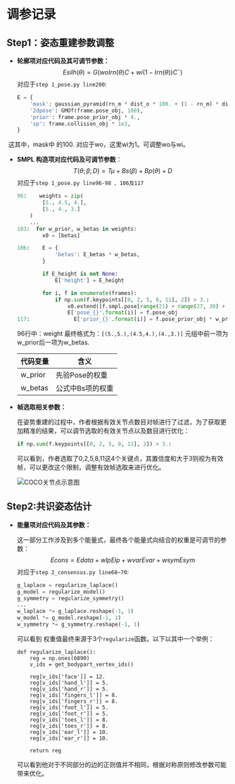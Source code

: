 # 调参记录

## Step1：姿态重建参数调整

- **轮廓项对应代码及其可调节参数：**
  $$
  Esilh(θ) = G(woIrn(θ)C + wi(1 - Irn(θ))C¯ )
  $$
  对应于`step 1_pose.py line200`:

    ```python
    E = {
        'mask': gaussian_pyramid(rn_m * dist_o * 100. + (1 - rn_m) * dist_i, n_levels=4, normalization='size') * 80.,
        '2dpose': GMOf(frame.pose_obj, 100),
        'prior': frame.pose_prior_obj * 4.,
        'sp': frame.collision_obj * 1e3,
    }
    ```

​		这其中，mask中 的100. 对应于wo，这里wi为1。可调整wo与wi。

- **SMPL 构造项对应代码及可调节参数**：
  $$
  T (θ; β; D) = Tµ + Bs(β) + Bp(θ) + D
  $$
  对应于`step 1_pose.py line96-98 、106及117`

  ```python
  96:    weights = zip(
          [5., 4.5, 4.],
          [5., 4., 3.]
      )
      ...
  103:  for w_prior, w_betas in weights:
          x0 = [betas]
  
  106:    E = {
              'betas': E_betas * w_betas,
          }
  
          if E_height is not None:
              E['height'] = E_height
  
          for i, f in enumerate(frames):
              if np.sum(f.keypoints[[0, 2, 5, 8, 11], 2]) > 3.:
                  x0.extend([f.smpl.pose[range(21) + range(27, 30) + range(36, 60)], f.smpl.trans])
                  E['pose_{}'.format(i)] = f.pose_obj
  117:              E['prior_{}'.format(i)] = f.pose_prior_obj * w_prior
  ```

  96行中：weight 最终格式为：`[(5.,5.),(4.5,4.),(4.,3.)]` 元组中前一项为w_prior后一项为w_betas. 

  | 代码变量 | 含义             |
  | -------- | ---------------- |
  | w_prior  | 先验Pose的权重   |
  | w_betas  | 公式中Bs项的权重 |

- **帧选取相关参数：**

  在姿势重建的过程中，作者根据有效关节点数目对帧进行了过滤，为了获取更加精准的结果，可以调节选取的有效关节点以及数目进行优化：

  ```python
  if np.sum(f.keypoints[[0, 2, 5, 8, 11], 2]) > 3.:
  ```

  可以看到，作者选取了0,2,5,8,11这4个关键点，其置信度和大于3则视为有效帧，可以更改这个限制，调整有效帧选取来进行优化。

  ![COCO关节点示意图](https://ws1.sinaimg.cn/large/662f5c1fly1fxnug3i1atj20dc0hpt8q.jpg)

## Step2:共识姿态估计

- **能量项对应代码及其参数：**

  这一部分工作涉及到多个能量式，最终各个能量式向结合的权重是可调节的参数：
  $$
  Econs = Edata + wlpElp + wvarEvar + wsymEsym
  $$
  对应于`step 2_consensus.py line68~70`:

  ```python
  g_laplace = regularize_laplace()
  g_model = regularize_model()
  g_symmetry = regularize_symmetry()
  ...
  w_laplace *= g_laplace.reshape(-1, 1)
  w_model *= g_model.reshape(-1, 1)
  w_symmetry *= g_symmetry.reshape(-1, 1)
  ```

  可以看到 权重值最终来源于3个`regularize`函数。以下以其中一个举例：

  ```
  def regularize_laplace():
      reg = np.ones(6890)
      v_ids = get_bodypart_vertex_ids()
  
      reg[v_ids['face']] = 12.
      reg[v_ids['hand_l']] = 5.
      reg[v_ids['hand_r']] = 5.
      reg[v_ids['fingers_l']] = 8.
      reg[v_ids['fingers_r']] = 8.
      reg[v_ids['foot_l']] = 5.
      reg[v_ids['foot_r']] = 5.
      reg[v_ids['toes_l']] = 8.
      reg[v_ids['toes_r']] = 8.
      reg[v_ids['ear_l']] = 10.
      reg[v_ids['ear_r']] = 10.
  
      return reg
  ```

  可以看到他对于不同部分的边的正则值并不相同，根据对称原则修改参数可能带来优化。

